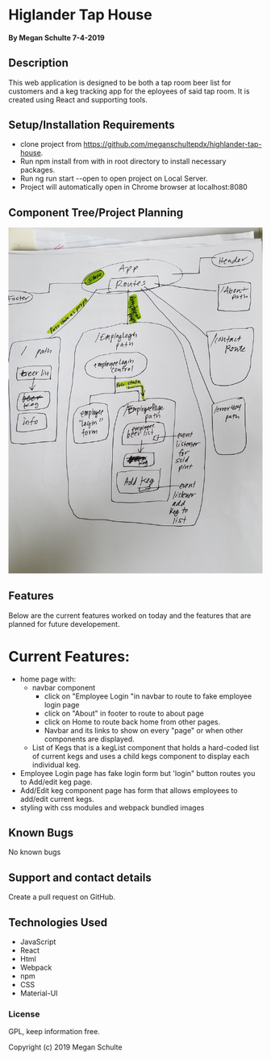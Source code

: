#  Higlander Tap House

#### By Megan Schulte 7-4-2019

## Description

  This web application is designed to be both a tap room beer list for customers and a keg tracking app for the eployees of said tap room. It is created using React and supporting tools. 

## Setup/Installation Requirements
* clone project from https://github.com/meganschultepdx/highlander-tap-house.
* Run npm install from with in root directory to install necessary packages.
* Run ng run start --open to open project on Local Server.
* Project will automatically open in Chrome browser at localhost:8080

## Component Tree/Project Planning

![](src/assets/img/newcomptree.jpg)

## Features

Below are the current features worked on today and the features that are planned for future developement.

# Current Features:

* home page with:
  - navbar component
    - click on "Employee Login "in navbar to route to fake employee login page
    - click on "About" in footer to route to about page
    - click on Home to route back home from other pages.
    - Navbar and its links to show on every "page" or when other components are displayed.
  - List of Kegs that is a kegList component that holds a hard-coded list of current kegs and uses a child kegs component to display each individual keg.
* Employee Login page has fake login form but 'login" button routes you to Add/edit keg page.
* Add/Edit keg component page has form that allows employees to add/edit current kegs.
* styling with css modules and webpack bundled images


 ## Known Bugs

  No known bugs

  ## Support and contact details

  Create a pull request on GitHub.

  ## Technologies Used

  * JavaScript
  * React
  * Html
  * Webpack
  * npm
  * CSS
  * Material-UI

  ### License

  GPL, keep information free.

  Copyright (c) 2019 Megan Schulte
